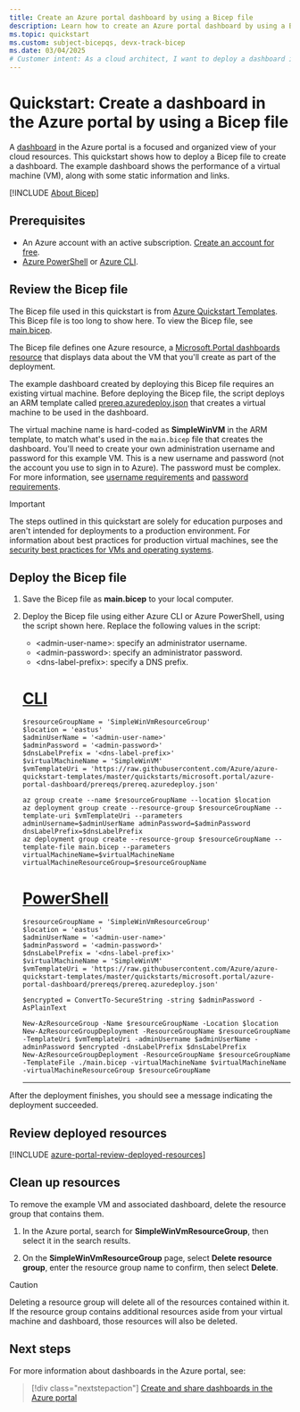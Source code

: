 ```yaml
---
title: Create an Azure portal dashboard by using a Bicep file
description: Learn how to create an Azure portal dashboard by using a Bicep file.
ms.topic: quickstart
ms.custom: subject-bicepqs, devx-track-bicep
ms.date: 03/04/2025
# Customer intent: As a cloud architect, I want to deploy a dashboard in the Azure portal using a Bicep file, so that I can visualize the performance of my virtual machine and manage resources efficiently.
---
```


# Quickstart: Create a dashboard in the Azure portal by using a Bicep file

A [dashboard](azure-portal-dashboards.md) in the Azure portal is a focused and organized view of your cloud resources. This quickstart shows how to deploy a Bicep file to create a dashboard. The example dashboard shows the performance of a virtual machine (VM), along with some static information and links.

[!INCLUDE [About Bicep](~/reusable-content/ce-skilling/azure/includes/resource-manager-quickstart-bicep-introduction.md)]

## Prerequisites

- An Azure account with an active subscription. [Create an account for free](https://azure.microsoft.com/free/?WT.mc_id=A261C142F).
- [Azure PowerShell](/powershell/azure/install-azure-powershell) or [Azure CLI](/cli/azure/install-azure-cli).

## Review the Bicep file

The Bicep file used in this quickstart is from [Azure Quickstart Templates](https://azure.microsoft.com/resources/templates/azure-portal-dashboard/). This Bicep file is too long to show here. To view the Bicep file, see [main.bicep](https://raw.githubusercontent.com/Azure/azure-quickstart-templates/master/quickstarts/microsoft.portal/azure-portal-dashboard/main.bicep).

The Bicep file defines one Azure resource, a [Microsoft.Portal dashboards resource](/azure/templates/microsoft.portal/dashboards?pivots=deployment-language-bicep) that displays data about the VM that you'll create as part of the deployment.

The example dashboard created by deploying this Bicep file requires an existing virtual machine. Before deploying the Bicep file, the script deploys an ARM template called [prereq.azuredeploy.json](https://raw.githubusercontent.com/Azure/azure-quickstart-templates/master/quickstarts/microsoft.portal/azure-portal-dashboard/prereqs/prereq.azuredeploy.json) that creates a virtual machine to be used in the dashboard.

The virtual machine name is hard-coded as **SimpleWinVM** in the ARM template, to match what's used in the `main.bicep` file that creates the dashboard. You'll need to create your own administration username and password for this example VM. This is a new username and password (not the account you use to sign in to Azure). The password must be complex. For more information, see [username requirements](/azure/virtual-machines/windows/faq#what-are-the-username-requirements-when-creating-a-vm-)
and [password requirements](/azure/virtual-machines/windows/faq#what-are-the-password-requirements-when-creating-a-vm-).

> [!IMPORTANT]
> The steps outlined in this quickstart are solely for education purposes and aren't intended for deployments to a production environment. For information about best practices for production virtual machines, see the [security best practices for VMs and operating systems](/azure/security/fundamentals/iaas).

## Deploy the Bicep file

1. Save the Bicep file as **main.bicep** to your local computer.
1. Deploy the Bicep file using either Azure CLI or Azure PowerShell, using the script shown here. Replace the following values in the script:

    - &lt;admin-user-name>: specify an administrator username.
    - &lt;admin-password>: specify an administrator password.
    - &lt;dns-label-prefix>: specify a DNS prefix.

    # [CLI](#tab/CLI)

    ```azurecli
    $resourceGroupName = 'SimpleWinVmResourceGroup'
    $location = 'eastus'
    $adminUserName = '<admin-user-name>'
    $adminPassword = '<admin-password>'
    $dnsLabelPrefix = '<dns-label-prefix>'
    $virtualMachineName = 'SimpleWinVM'
    $vmTemplateUri = 'https://raw.githubusercontent.com/Azure/azure-quickstart-templates/master/quickstarts/microsoft.portal/azure-portal-dashboard/prereqs/prereq.azuredeploy.json'

    az group create --name $resourceGroupName --location $location
    az deployment group create --resource-group $resourceGroupName --template-uri $vmTemplateUri --parameters adminUsername=$adminUserName adminPassword=$adminPassword dnsLabelPrefix=$dnsLabelPrefix
    az deployment group create --resource-group $resourceGroupName --template-file main.bicep --parameters virtualMachineName=$virtualMachineName virtualMachineResourceGroup=$resourceGroupName
    ```

    # [PowerShell](#tab/PowerShell)

    ```azurepowershell
    $resourceGroupName = 'SimpleWinVmResourceGroup'
    $location = 'eastus'
    $adminUserName = '<admin-user-name>'
    $adminPassword = '<admin-password>'
    $dnsLabelPrefix = '<dns-label-prefix>'
    $virtualMachineName = 'SimpleWinVM'
    $vmTemplateUri = 'https://raw.githubusercontent.com/Azure/azure-quickstart-templates/master/quickstarts/microsoft.portal/azure-portal-dashboard/prereqs/prereq.azuredeploy.json'

    $encrypted = ConvertTo-SecureString -string $adminPassword -AsPlainText

    New-AzResourceGroup -Name $resourceGroupName -Location $location
    New-AzResourceGroupDeployment -ResourceGroupName $resourceGroupName -TemplateUri $vmTemplateUri -adminUsername $adminUserName -adminPassword $encrypted -dnsLabelPrefix $dnsLabelPrefix
    New-AzResourceGroupDeployment -ResourceGroupName $resourceGroupName -TemplateFile ./main.bicep -virtualMachineName $virtualMachineName -virtualMachineResourceGroup $resourceGroupName
    ```

    ---

After the deployment finishes, you should see a message indicating the deployment succeeded.

## Review deployed resources

[!INCLUDE [azure-portal-review-deployed-resources](./includes/azure-portal-review-deployed-resources.md)]

## Clean up resources

To remove the example VM and associated dashboard, delete the resource group that contains them.

1. In the Azure portal, search for **SimpleWinVmResourceGroup**, then select it in the search results.

1. On the **SimpleWinVmResourceGroup** page, select **Delete resource group**, enter the resource group name to confirm, then select **Delete**.

> [!CAUTION]
> Deleting a resource group will delete all of the resources contained within it. If the resource group contains additional resources aside from your virtual machine and dashboard, those resources will also be deleted.

## Next steps

For more information about dashboards in the Azure portal, see:

> [!div class="nextstepaction"]
> [Create and share dashboards in the Azure portal](azure-portal-dashboards.md)

